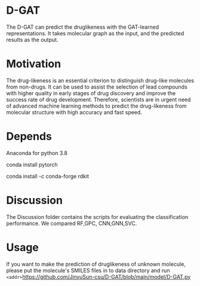 # D-GAT
The D-GAT can predict the druglikeness with the GAT-learned representations. It takes molecular graph as the input, and the predicted results as the output.


# Motivation

The drug-likeness is an essential criterion to distinguish drug-like molecules from non-drugs. It can be used to assist the selection of lead compounds with higher quality in early stages of drug discovery and improve the success rate of drug development. Therefore, scientists are in urgent need of advanced machine learning methods to predict the drug-likeness from molecular structure with high accuracy and fast speed.

# Depends

Anaconda for python 3.8

conda install pytorch

conda install -c conda-forge rdkit

# Discussion

The Discussion folder contains the scripts for evaluating the classification performance.  We compared RF,GPC, CNN,GNN,SVC.

# Usage

If you want to make the prediction of druglikeness of unknown molecule, please put the molecule's SMILES files in to data directory and run `<addr>`https://github.com/JinyuSun-csu/D-GAT/blob/main/model/D-GAT.py

